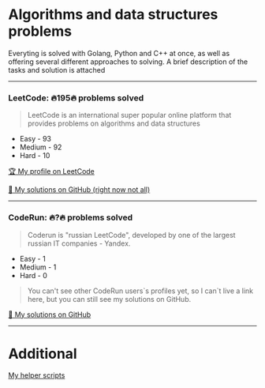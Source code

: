 # Algorithms and data structures problems

Everyting is solved with Golang, Python and C++ at once, as well as offering several different approaches to solving. A brief description of the tasks and solution is attached

---
### LeetCode: 🔥**195**🔥 problems solved

> LeetCode is an international super popular online platform that provides problems on algorithms and data structures

- Easy - 93
- Medium - 92
- Hard - 10

[🏆 My profile on LeetCode](https://leetcode.com/vitbogit/)

[👀 My solutions on GitHub (right now not all)](https://github.com/vitbogit/algorithms-and-data-structures-problems/tree/main/leetcode)

---

### CodeRun: 🔥**?**🔥 problems solved

> Coderun is "russian LeetCode", developed by one of the largest russian IT companies - Yandex.

- Easy - 1
- Medium - 1
- Hard - 0

>  You can't see other CodeRun users\`s profiles yet, so I can`t live a link here, but you can still see my solutions on GitHub.

[👀 My solutions on GitHub](https://github.com/vitbogit/algorithms-and-data-structures-problems/tree/main/coderun)

---

# Additional

[My helper scripts](https://github.com/vitbogit/algorithms-and-data-structures-help-scripts)
